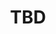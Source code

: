 ﻿---
  name: 20d1t1s9
  title: TBD
  content:
  category: Big Data
  format: Conférence
  speakers: TBD
  room: Auditorium
  time_start: '17:00'
  time_end: '17:45'
---